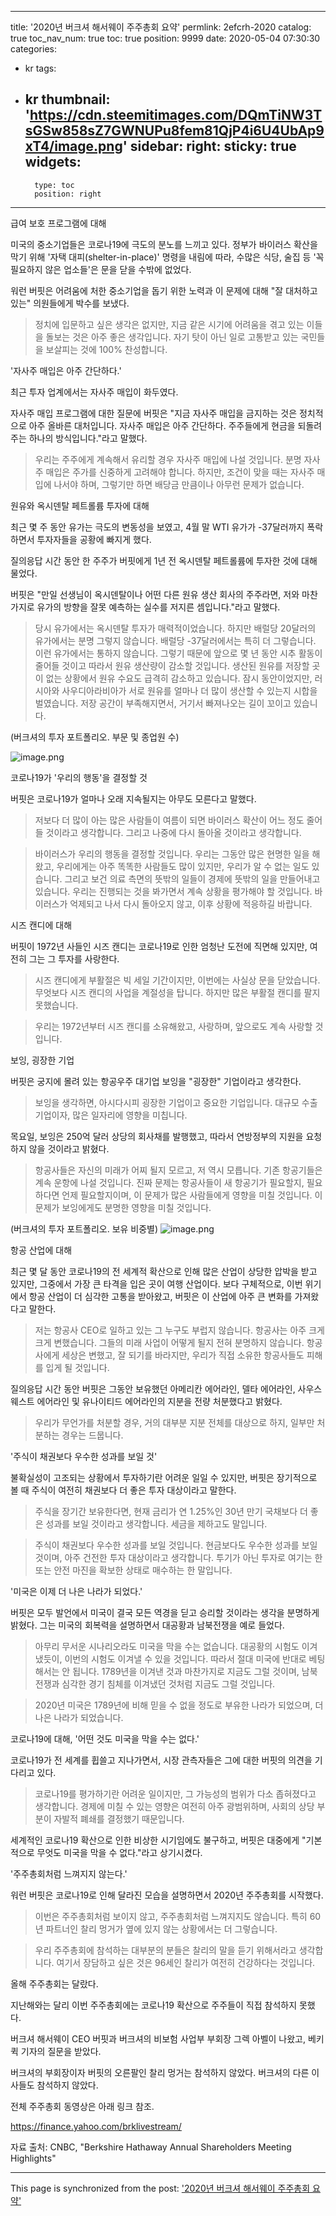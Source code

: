 
---
title: '2020년 버크셔 해서웨이 주주총회 요약'
permlink: 2efcrh-2020
catalog: true
toc_nav_num: true
toc: true
position: 9999
date: 2020-05-04 07:30:30
categories:
- kr
tags:
- kr
thumbnail: 'https://cdn.steemitimages.com/DQmTiNW3TsGSw858sZ7GWNUPu8fem81QjP4i6U4UbAp9xT4/image.png'
sidebar:
    right:
        sticky: true
widgets:
    -
        type: toc
        position: right
---


급여 보호 프로그램에 대해


미국의 중소기업들은 코로나19에 극도의 분노를 느끼고 있다. 정부가 바이러스 확산을 막기 위해 '자택 대피(shelter-in-place)' 명령을 내림에 따라, 수많은 식당, 술집 등 '꼭 필요하지 않은 업소들'은 문을 닫을 수밖에 없었다.


워런 버핏은 어려움에 처한 중소기업을 돕기 위한 노력과 이 문제에 대해 "잘 대처하고 있는" 의원들에게 박수를 보냈다.


>정치에 입문하고 싶은 생각은 없지만, 지금 같은 시기에 어려움을 겪고 있는 이들을 돌보는 것은 아주 좋은 생각입니다. 자기 탓이 아닌 일로 고통받고 있는 국민들을 보살피는 것에 100% 찬성합니다.


'자사주 매입은 아주 간단하다.'


최근 투자 업계에서는 자사주 매입이 화두였다.


자사주 매입 프로그램에 대한 질문에 버핏은 "지금 자사주 매입을 금지하는 것은 정치적으로 아주 올바른 대처입니다. 자사주 매입은 아주 간단하다. 주주들에게 현금을 되돌려 주는 하나의 방식입니다."라고 말했다.


>우리는 주주에게 계속해서 유리할 경우 자사주 매입에 나설 것입니다. 분명 자사주 매입은 주가를 신중하게 고려해야 합니다. 하지만, 조건이 맞을 때는 자사주 매입에 나서야 하며, 그렇기만 하면 배당금 만큼이나 아무런 문제가 없습니다.


원유와 옥시덴탈 페트롤륨 투자에 대해


최근 몇 주 동안 유가는 극도의 변동성을 보였고, 4월 말 WTI 유가가 -37달러까지 폭락하면서 투자자들을 공황에 빠지게 했다.


질의응답 시간 동안 한 주주가 버핏에게 1년 전 옥시덴탈 페트롤륨에 투자한 것에 대해 물었다.


버핏은 "만일 선생님이 옥시덴탈이나 어떤 다른 원유 생산 회사의 주주라면, 저와 마찬가지로 유가의 방향을 잘못 예측하는 실수를 저지른 셈입니다."라고 말했다.


>당시 유가에서는 옥시덴탈 투자가 매력적이었습니다. 하지만 배럴당 20달러의 유가에서는 분명 그렇지 않습니다. 배럴당 -37달러에서는 특히 더 그렇습니다. 이런 유가에서는 통하지 않습니다. 그렇기 때문에 앞으로 몇 년 동안 시추 활동이 줄어들 것이고 따라서 원유 생산량이 감소할 것입니다. 생산된 원유를 저장할 곳이 없는 상황에서 원유 수요도 급격히 감소하고 있습니다. 잠시 동안이었지만, 러시아와 사우디아라비아가 서로 원유를 얼마나 더 많이 생산할 수 있는지 시합을 벌였습니다. 저장 공간이 부족해지면서, 거기서 빠져나오는 길이 꼬이고 있습니다.


(버크셔의 투자 포트폴리오. 부문 및 종업원 수)


![image.png](https://cdn.steemitimages.com/DQmTiNW3TsGSw858sZ7GWNUPu8fem81QjP4i6U4UbAp9xT4/image.png)



코로나19가 '우리의 행동'을 결정할 것


버핏은 코로나19가 얼마나 오래 지속될지는 아무도 모른다고 말했다.


>저보다 더 많이 아는 많은 사람들이 여름이 되면 바이러스 확산이 어느 정도 줄어들 것이라고 생각합니다. 그리고 나중에 다시 돌아올 것이라고 생각합니다.


>바이러스가 우리의 행동을 결정할 것입니다. 우리는 그동안 많은 현명한 일을 해왔고, 우리에게는 아주 똑똑한 사람들도 많이 있지만, 우리가 알 수 없는 일도 있습니다. 그리고 보건 의료 측면의 뜻밖의 일들이 경제에 뜻밖의 일을 만들어내고 있습니다. 우리는 진행되는 것을 봐가면서 계속 상황을 평가해야 할 것입니다. 바이러스가 억제되고 나서 다시 돌아오지 않고, 이후 상황에 적응하길 바랍니다.


시즈 캔디에 대해


버핏이 1972년 사들인 시즈 캔디는 코로나19로 인한 엄청난 도전에 직면해 있지만, 여전히 그는 그 투자를 사랑한다.


>시즈 캔디에게 부활절은 빅 세일 기간이지만, 이번에는 사실상 문을 닫았습니다. 무엇보다 시즈 캔디의 사업을 계절성을 탑니다. 하지만 많은 부활절 캔디를 팔지 못했습니다.


>우리는 1972년부터 시즈 캔디를 소유해왔고, 사랑하며, 앞으로도 계속 사랑할 것입니다.


보잉, 굉장한 기업


버핏은 궁지에 몰려 있는 항공우주 대기업 보잉을 "굉장한" 기업이라고 생각한다.


>보잉을 생각하면, 아시다시피 굉장한 기업이고 중요한 기업입니다. 대규모 수출 기업이자, 많은 일자리에 영향을 미칩니다.


목요일, 보잉은 250억 달러 상당의 회사채를 발행했고, 따라서 연방정부의 지원을 요청하지 않을 것이라고 밝혔다.


>항공사들은 자신의 미래가 어찌 될지 모르고, 저 역시 모릅니다. 기존 항공기들은 계속 운항에 나설 것입니다. 진짜 문제는 항공사들이 새 항공기가 필요할지, 필요하다면 언제 필요할지이며, 이 문제가 많은 사람들에게 영향을 미칠 것입니다. 이 문제가 보잉에게도 분명한 영향을 미칠 것입니다.


(버크셔의 투자 포트폴리오. 보유 비중별)
![image.png](https://cdn.steemitimages.com/DQmZSB1R8P7uzFV4JDEsGPAzQVquKAbYZ32LV9QSZd2Pdoo/image.png)





항공 산업에 대해


최근 몇 달 동안 코로나19의 전 세계적 확산으로 인해 많은 산업이 상당한 압박을 받고 있지만, 그중에서 가장 큰 타격을 입은 곳이 여행 산업이다. 보다 구체적으로, 이번 위기에서 항공 산업이 더 심각한 고통을 받아왔고, 버핏은 이 산업에 아주 큰 변화를 가져왔다고 말한다.


>저는 항공사 CEO로 일하고 있는 그 누구도 부럽지 않습니다. 항공사는 아주 크게 크게 변했습니다. 그들의 미래 사업이 어떻게 될지 전혀 분명하지 않습니다. 항공사에게 세상은 변했고, 잘 되기를 바라지만, 우리가 직접 소유한 항공사들도 피해를 입게 될 것입니다.


질의응답 시간 동안 버핏은 그동안 보유했던 아메리칸 에어라인, 델타 에어라인, 사우스웨스트 에어라인 및 유나이티드 에어라인의 지분을 전량 처분했다고 밝혔다.


>우리가 무언가를 처분할 경우, 거의 대부분 지분 전체를 대상으로 하지, 일부만 처분하는 경우는 드뭅니다.


'주식이 채권보다 우수한 성과를 보일 것'


불확실성이 고조되는 상황에서 투자하기란 어려운 일일 수 있지만, 버핏은 장기적으로 볼 때 주식이 여전히 채권보다 더 좋은 투자 대상이라고 말한다.


>주식을 장기간 보유한다면, 현재 금리가 연 1.25%인 30년 만기 국채보다 더 좋은 성과를 보일 것이라고 생각합니다. 세금을 제하고도 말입니다.


>주식이 채권보다 우수한 성과를 보일 것입니다. 현금보다도 우수한 성과를 보일 것이며, 아주 건전한 투자 대상이라고 생각합니다. 투기가 아닌 투자로 여기는 한 또는 안전 마진을 확보한 상태로 매수하는 한 말입니다.


'미국은 이제 더 나은 나라가 되었다.'


버핏은 모두 발언에서 미국이 결국 모든 역경을 딛고 승리할 것이라는 생각을 분명하게 밝혔다. 그는 미국의 회복력을 설명하면서 대공황과 남북전쟁을 예로 들었다.


>아무리 무서운 시나리오라도 미국을 막을 수는 없습니다. 대공황의 시험도 이겨냈듯이, 이번의 시험도 이겨낼 수 있을 것입니다. 따라서 절대 미국에 반대로 베팅해서는 안 됩니다. 1789년을 이겨낸 것과 마찬가지로 지금도 그럴 것이며, 남북전쟁과 심각한 경기 침체를 이겨냈던 것처럼 지금도 그럴 것입니다.


>2020년 미국은 1789년에 비해 믿을 수 없을 정도로 부유한 나라가 되었으며, 더 나은 나라가 되었습니다.


코로나19에 대해, '어떤 것도 미국을 막을 수는 없다.'


코로나19가 전 세계를 휩쓸고 지나가면서, 시장 관측자들은 그에 대한 버핏의 의견을 기다리고 있다.


>코로나19를 평가하기란 어려운 일이지만, 그 가능성의 범위가 다소 좁혀졌다고 생각합니다. 경제에 미칠 수 있는 영향은 여전히 아주 광범위하며, 사회의 상당 부분이 자발적 폐쇄를 결정했기 때문입니다.


세계적인 코로나19 확산으로 인한 비상한 시기임에도 불구하고, 버핏은 대중에게 "기본적으로 무엇도 미국을 막을 수 없다."라고 상기시켰다.


'주주총회처럼 느껴지지 않는다.'


워런 버핏은 코로나19로 인해 달라진 모습을 설명하면서 2020년 주주총회를 시작했다.


>이번은 주주총회처럼 보이지 않고, 주주총회처럼 느껴지지도 않습니다. 특히 60년 파트너인 찰리 멍거가 옆에 있지 않는 상황에서는 더 그렇습니다.


>우리 주주총회에 참석하는 대부분의 분들은 찰리의 말을 듣기 위해서라고 생각합니다. 여기서 장담하고 싶은 것은 96세인 찰리가 여전히 건강하다는 것입니다.


올해 주주총회는 달랐다.


지난해와는 달리 이번 주주총회에는 코로나19 확산으로 주주들이 직접 참석하지 못했다.


버크셔 해서웨이 CEO 버핏과 버크셔의 비보험 사업부 부회장 그렉 아벨이 나왔고, 베키 퀵 기자의 질문을 받았다.


버크셔의 부회장이자 버핏의 오른팔인 찰리 멍거는 참석하지 않았다. 버크셔의 다른 이사들도 참석하지 않았다.


전체 주주총회 동영상은 아래 링크 참조.

https://finance.yahoo.com/brklivestream/


자료 출처: CNBC, "Berkshire Hathaway Annual Shareholders Meeting Highlights"

- - -

This page is synchronized from the post: ['2020년 버크셔 해서웨이 주주총회 요약'](https://steemit.com/@pius.pius/2efcrh-2020)
